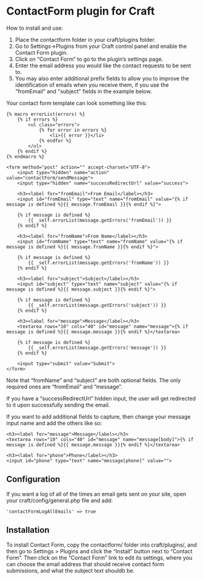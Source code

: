 ContactForm plugin for Craft
============================

How to install and use:

1.  Place the contactform folder in your craft/plugins folder.
2.  Go to Settings->Plugins from your Craft control panel and enable the Contact Form plugin.
3.  Click on “Contact Form” to go to the plugin’s settings page.
4.  Enter the email address you would like the contact requests to be sent to.
5.  You may also enter additional prefix fields to allow you to improve the identification of emails when you receive them, if you use the "fromEmail" and "subject" fields in the example below.

Your contact form template can look something like this:

    {% macro errorList(errors) %}
        {% if errors %}
            <ul class="errors">
                {% for error in errors %}
                    <li>{{ error }}</li>
                {% endfor %}
            </ul>
        {% endif %}
    {% endmacro %}

    <form method="post" action="" accept-charset="UTF-8">
        <input type="hidden" name="action" value="contactForm/sendMessage">
        <input type="hidden" name="successRedirectUrl" value="success">

        <h3><label for="fromEmail">From Email</label></h3>
        <input id="fromEmail" type="text" name="fromEmail" value="{% if message is defined %}{{ message.fromEmail }}{% endif %}">

        {% if message is defined %}
            {{ _self.errorList(message.getErrors('fromEmail')) }}
        {% endif %}
    
        <h3><label for="fromName">From Name</label></h3>
        <input id="fromName" type="text" name="fromName" value="{% if message is defined %}{{ message.fromName }}{% endif %}">

        {% if message is defined %}
            {{ _self.errorList(message.getErrors('fromName')) }}
        {% endif %}

        <h3><label for="subject">Subject</label></h3>
        <input id="subject" type="text" name="subject" value="{% if message is defined %}{{ message.subject }}{% endif %}">

        {% if message is defined %}
            {{ _self.errorList(message.getErrors('subject')) }}
        {% endif %}

        <h3><label for="message">Message</label></h3>
        <textarea rows="10" cols="40" id="message" name="message">{% if message is defined %}{{ message.message }}{% endif %}</textarea>

        {% if message is defined %}
            {{ _self.errorList(message.getErrors('message')) }}
        {% endif %}

        <input type="submit" value="Submit">
    </form>


Note that “fromName” and “subject” are both optional fields.  The only required ones are “fromEmail” and “message”.

If you have a “successRedirectUrl” hidden input, the user will get redirected to it upon successfully sending the email.

If you want to add additional fields to capture, then change your message input name and add the others like so:

    <h3><label for="message">Message</label></h3>
    <textarea rows="10" cols="40" id="message" name="message[body]">{% if message is defined %}{{ message.message }}{% endif %}</textarea>

    <h3><label for="phone">Phone</label></h3>
    <input id="phone" type="text" name="message[phone]" value="">

## Configuration

If you want a log of all of the times an email gets sent on your site, open your craft/config/general.php file and add:

    'contactFormLogAllEmails' => true

## Installation

To install Contact Form, copy the contactform/ folder into craft/plugins/, and then go to Settings > Plugins and click the “Install” button next to “Contact Form”. Then click on the “Contact Form” link to edit its settings, where you can choose the email address that should receive contact form submissions, and what the subject text shouldb be.
